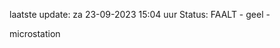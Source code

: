laatste update: 
za 23-09-2023 15:04   uur 
Status: FAALT - geel - 
<div class="service Y">microstation</div>